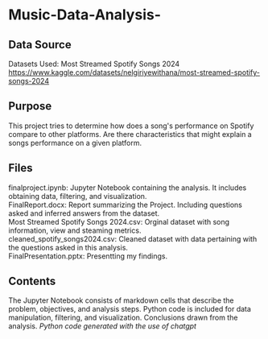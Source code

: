 # Music-Data-Analysis-

## Data Source
Datasets Used: Most Streamed Spotify Songs 2024
https://www.kaggle.com/datasets/nelgiriyewithana/most-streamed-spotify-songs-2024


## Purpose
This project tries to determine how does a song's performance on Spotify compare to other platforms. Are there characteristics that might explain a songs performance on a given platform.



## Files
finalproject.ipynb: Jupyter Notebook containing the analysis. It includes obtaining data, filtering, and visualization. \
FinalReport.docx: Report summarizing the Project. Including questions asked and inferred answers from the dataset. \
Most Streamed Spotify Songs 2024.csv: Orginal dataset with song information, view and steaming metrics. \
cleaned_spotify_songs2024.csv: Cleaned dataset with data pertaining with the questions asked in this analysis. \
FinalPresentation.pptx: Presentting my findings. 

## Contents
The Jupyter Notebook consists of markdown cells that describe the problem, objectives, and analysis steps.
Python code is included for data manipulation, filtering, and visualization.
Conclusions drawn from the analysis.
*Python code generated with the use of chatgpt*
